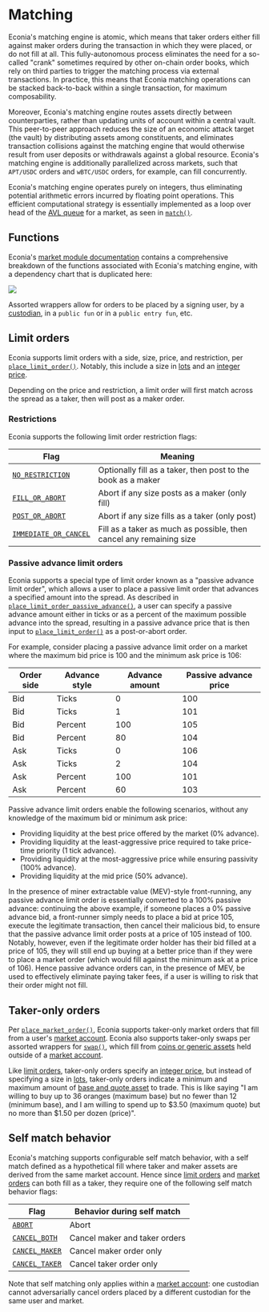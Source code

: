 # Matching

Econia's matching engine is atomic, which means that taker orders either fill against maker orders during the transaction in which they were placed, or do not fill at all.
This fully-autonomous process eliminates the need for a so-called "crank" sometimes required by other on-chain order books, which rely on third parties to trigger the matching process via external transactions.
In practice, this means that Econia matching operations can be stacked back-to-back within a single transaction, for maximum composability.

Moreover, Econia's matching engine routes assets directly between counterparties, rather than updating units of account within a central vault.
This peer-to-peer approach reduces the size of an economic attack target (the vault) by distributing assets among constituents, and eliminates transaction collisions against the matching engine that would otherwise result from user deposits or withdrawals against a global resource.
Econia's matching engine is additionally parallelized across markets, such that `APT/USDC` orders and `wBTC/USDC` orders, for example, can fill concurrently.

Econia's matching engine operates purely on integers, thus eliminating potential arithmetic errors incurred by floating point operations.
This efficient computational strategy is essentially implemented as a loop over head of the [AVL queue] for a market, as seen in [`match()`].

## Functions

Econia's [market module documentation] contains a comprehensive breakdown of the functions associated with Econia's matching engine, with a dependency chart that is duplicated here:

![](/img/matching.svg)

Assorted wrappers allow for orders to be placed by a signing user, by a [custodian], in a `public fun` or in a `public entry fun`, etc.

## Limit orders

Econia supports limit orders with a side, size, price, and restriction, per [`place_limit_order()`].
Notably, this include a size in [lots] and an [integer price].

Depending on the price and restriction, a limit order will first match across the spread as a taker, then will post as a maker order.

### Restrictions

Econia supports the following limit order restriction flags:

| Flag                    | Meaning                                                             |
|-------------------------|---------------------------------------------------------------------|
| [`NO_RESTRICTION`]      | Optionally fill as a taker, then post to the book as a maker        |
| [`FILL_OR_ABORT`]       | Abort if any size posts as a maker (only fill)                      |
| [`POST_OR_ABORT`]       | Abort if any size fills as a taker (only post)                      |
| [`IMMEDIATE_OR_CANCEL`] | Fill as a taker as much as possible, then cancel any remaining size |

### Passive advance limit orders

Econia supports a special type of limit order known as a "passive advance limit order", which allows a user to place a passive limit order that advances a specified amount into the spread.
As described in [`place_limit_order_passive_advance()`], a user can specify a passive advance amount either in ticks or as a percent of the maximum possible advance into the spread, resulting in a passive advance price that is then input to [`place_limit_order()`] as a post-or-abort order.

For example, consider placing a passive advance limit order on a market where the maximum bid price is 100 and the minimum ask price is 106:

| Order side | Advance style | Advance amount | Passive advance price |
|------------|---------------|----------------|-----------------------|
| Bid        | Ticks         | 0              | 100                   |
| Bid        | Ticks         | 1              | 101                   |
| Bid        | Percent       | 100            | 105                   |
| Bid        | Percent       | 80             | 104                   |
| Ask        | Ticks         | 0              | 106                   |
| Ask        | Ticks         | 2              | 104                   |
| Ask        | Percent       | 100            | 101                   |
| Ask        | Percent       | 60             | 103                   |

Passive advance limit orders enable the following scenarios, without any knowledge of the maximum bid or minimum ask price:

* Providing liquidity at the best price offered by the market (0% advance).
* Providing liquidity at the least-aggressive price required to take price-time priority (1 tick advance).
* Providing liquidity at the most-aggressive price while ensuring passivity (100% advance).
* Providing liquidity at the mid price (50% advance).

In the presence of miner extractable value (MEV)-style front-running, any passive advance limit order is essentially converted to a 100% passive advance:
continuing the above example, if someone places a 0% passive advance bid, a front-runner simply needs to place a bid at price 105, execute the legitimate transaction, then cancel their malicious bid, to ensure that the passive advance limit order posts at a price of 105 instead of 100.
Notably, however, even if the legitimate order holder has their bid filled at a price of 105, they will still end up buying at a better price than if they were to place a market order (which would fill against the minimum ask at a price of 106).
Hence passive advance orders can, in the presence of MEV, be used to effectively eliminate paying taker fees, if a user is willing to risk that their order might not fill.

## Taker-only orders

Per [`place_market_order()`], Econia supports taker-only market orders that fill from a user's [market account].
Econia also supports taker-only swaps per assorted wrappers for [`swap()`], which fill from [coins or generic assets] held outside of a [market account].

Like [limit orders], taker-only orders specify an [integer price], but instead of specifying a size in [lots], taker-only orders indicate a minimum and maximum amount of [base and quote asset] to trade.
This is like saying "I am willing to buy up to 36 oranges (maximum base) but no fewer than 12 (minimum base), and I am willing to spend up to $3.50 (maximum quote) but no more than $1.50 per dozen (price)".

## Self match behavior

Econia's matching supports configurable self match behavior, with a self match defined as a hypothetical fill where taker and maker assets are derived from the same market account.
Hence since [limit orders] and [market orders] can both fill as a taker, they require one of the following self match behavior flags:

| Flag             | Behavior during self match     |
|------------------|--------------------------------|
| [`ABORT`]        | Abort                          |
| [`CANCEL_BOTH`]  | Cancel maker and taker orders  |
| [`CANCEL_MAKER`] | Cancel maker order only        |
| [`CANCEL_TAKER`] | Cancel taker order only        |

Note that self matching only applies within a [market account]:
one custodian cannot adversarially cancel orders placed by a different custodian for the same user and market.

<!---Alphabetized reference links-->

[AVL queue]:                             ./orders#order-book-structure
[base and quote asset]:                  ./orders#units-and-market-parameters
[coins or generic assets]:               ./registry#markets
[custodian]:                             ./registry#custodians
[integer price]:                         ./orders#units-and-market-parameters
[limit orders]:                          #limit-orders
[market orders]:                         #taker-only-orders
[lots]:                                  ./orders#units-and-market-parameters
[market account]:                        ./market-accounts
[market module documentation]:           https://github.com/econia-labs/econia/tree/main/src/move/econia/doc/market.md
[`ABORT`]:                               https://github.com/econia-labs/econia/tree/main/src/move/econia/doc/market.md#0xc0deb00c_market_ABORT
[`CANCEL_BOTH`]:                         https://github.com/econia-labs/econia/tree/main/src/move/econia/doc/market.md#0xc0deb00c_market_CANCEL_BOTH
[`CANCEL_MAKER`]:                        https://github.com/econia-labs/econia/tree/main/src/move/econia/doc/market.md#0xc0deb00c_market_CANCEL_MAKER
[`CANCEL_TAKER`]:                        https://github.com/econia-labs/econia/tree/main/src/move/econia/doc/market.md#0xc0deb00c_market_CANCEL_TAKER
[`FILL_OR_ABORT`]:                       https://github.com/econia-labs/econia/tree/main/src/move/econia/doc/market.md#0xc0deb00c_market_FILL_OR_ABORT
[`IMMEDIATE_OR_CANCEL`]:                 https://github.com/econia-labs/econia/tree/main/src/move/econia/doc/market.md#0xc0deb00c_market_IMMEDIATE_OR_CANCEL
[`NO_RESTRICTION`]:                      https://github.com/econia-labs/econia/tree/main/src/move/econia/doc/market.md#0xc0deb00c_market_NO_RESTRICTION
[`POST_OR_ABORT`]:                       https://github.com/econia-labs/econia/tree/main/src/move/econia/doc/market.md#0xc0deb00c_market_POST_OR_ABORT
[`match()`]:                             https://github.com/econia-labs/econia/tree/main/src/move/econia/doc/market.md#0xc0deb00c_market_match
[`place_limit_order()`]:                 https://github.com/econia-labs/econia/tree/main/src/move/econia/doc/market.md#0xc0deb00c_market_place_limit_order
[`place_limit_order_passive_advance()`]: https://github.com/econia-labs/econia/tree/main/src/move/econia/doc/market.md#0xc0deb00c_market_place_limit_order_passive_advance
[`place_market_order()`]:                https://github.com/econia-labs/econia/tree/main/src/move/econia/doc/market.md#0xc0deb00c_market_place_market_order
[`swap()`]:                              https://github.com/econia-labs/econia/tree/main/src/move/econia/doc/market.md#0xc0deb00c_market_swap